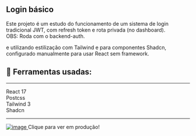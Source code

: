 ## Login básico

Este projeto é um estudo do funcionamento de um sistema de login tradicional JWT, com refresh token e rota privada (no dashboard).  <br>
OBS: Roda com o backend-auth.

e utilizando estilização com Tailwind e para componentes Shadcn, configurado manualmente para usar React sem framework.

## 🔨 Ferramentas usadas:

---

React 17 <br> 
Postcss <br> 
Tailwind 3 <br>
Shadcn <br>

---

<a href="https://atakiama-react-basic-login.netlify.app/" target="_blank" rel="noopener noreferrer">
  <img src="https://github.com/user-attachments/assets/b77023d5-910b-429b-a3ac-04e3d7ee372e" alt="image" />
</a>
Clique para ver em produção!
